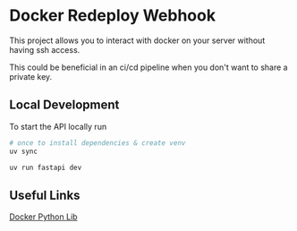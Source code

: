 # Docker Redeploy Webhook

This project allows you to interact with docker on your server without having ssh access.

This could be beneficial in an ci/cd pipeline when you don't want to share a private key.


## Local Development

To start the API locally run

```bash
# once to install dependencies & create venv
uv sync

uv run fastapi dev
```

## Useful Links
[Docker Python Lib](https://docker-py.readthedocs.io/en/stable/)
